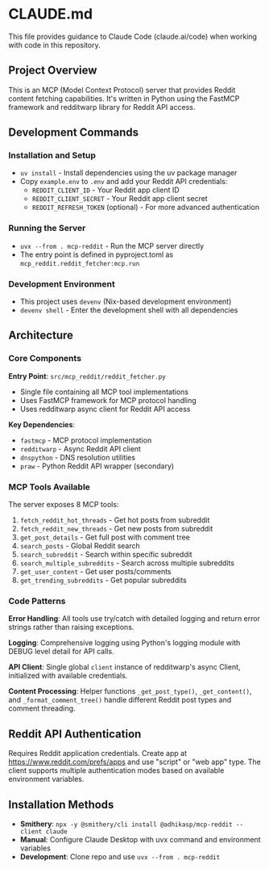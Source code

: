 # CLAUDE.md

This file provides guidance to Claude Code (claude.ai/code) when working with code in this repository.

## Project Overview

This is an MCP (Model Context Protocol) server that provides Reddit content fetching capabilities. It's written in Python using the FastMCP framework and redditwarp library for Reddit API access.

## Development Commands

### Installation and Setup
- `uv install` - Install dependencies using the uv package manager
- Copy `example.env` to `.env` and add your Reddit API credentials:
  - `REDDIT_CLIENT_ID` - Your Reddit app client ID
  - `REDDIT_CLIENT_SECRET` - Your Reddit app client secret
  - `REDDIT_REFRESH_TOKEN` (optional) - For more advanced authentication

### Running the Server
- `uvx --from . mcp-reddit` - Run the MCP server directly
- The entry point is defined in pyproject.toml as `mcp_reddit.reddit_fetcher:mcp.run`

### Development Environment
- This project uses `devenv` (Nix-based development environment)
- `devenv shell` - Enter the development shell with all dependencies

## Architecture

### Core Components

**Entry Point**: `src/mcp_reddit/reddit_fetcher.py`
- Single file containing all MCP tool implementations
- Uses FastMCP framework for MCP protocol handling
- Uses redditwarp async client for Reddit API access

**Key Dependencies**:
- `fastmcp` - MCP protocol implementation
- `redditwarp` - Async Reddit API client  
- `dnspython` - DNS resolution utilities
- `praw` - Python Reddit API wrapper (secondary)

### MCP Tools Available

The server exposes 8 MCP tools:
1. `fetch_reddit_hot_threads` - Get hot posts from subreddit
2. `fetch_reddit_new_threads` - Get new posts from subreddit  
3. `get_post_details` - Get full post with comment tree
4. `search_posts` - Global Reddit search
5. `search_subreddit` - Search within specific subreddit
6. `search_multiple_subreddits` - Search across multiple subreddits
7. `get_user_content` - Get user posts/comments
8. `get_trending_subreddits` - Get popular subreddits

### Code Patterns

**Error Handling**: All tools use try/catch with detailed logging and return error strings rather than raising exceptions.

**Logging**: Comprehensive logging using Python's logging module with DEBUG level detail for API calls.

**API Client**: Single global `client` instance of redditwarp's async Client, initialized with available credentials.

**Content Processing**: Helper functions `_get_post_type()`, `_get_content()`, and `_format_comment_tree()` handle different Reddit post types and comment threading.

## Reddit API Authentication

Requires Reddit application credentials. Create app at https://www.reddit.com/prefs/apps and use "script" or "web app" type. The client supports multiple authentication modes based on available environment variables.

## Installation Methods

- **Smithery**: `npx -y @smithery/cli install @adhikasp/mcp-reddit --client claude`
- **Manual**: Configure Claude Desktop with uvx command and environment variables
- **Development**: Clone repo and use `uvx --from . mcp-reddit`